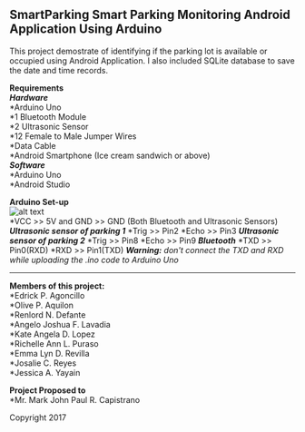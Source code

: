 SmartParking
Smart Parking Monitoring Android Application Using Arduino
----------------------------------------------------------------------
This project demostrate of identifying if the parking lot is available or occupied using Android Application. I also included SQLite database to save the date and time records. </br>

**Requirements** </br>
__*Hardware*__ </br>
*Arduino Uno </br>
*1 Bluetooth Module </br>
*2 Ultrasonic Sensor </br>
*12 Female to Male Jumper Wires </br>
*Data Cable </br>
*Android Smartphone (Ice cream sandwich or above) </br>
__*Software*__ </br>
*Arduino Uno </br>
*Android Studio </br>

**Arduino Set-up** </br>
![alt text](https://raw.githubusercontent.com/GeloLavadia/SmartParking/blob/master/arduino_setup.png) </br>
*VCC >> 5V and GND >> GND (Both Bluetooth and Ultrasonic Sensors)
__*Ultrasonic sensor of parking 1*__
*Trig >> Pin2
*Echo >> Pin3
__*Ultrasonic sensor of parking 2*__
*Trig >> Pin8
*Echo >> Pin9
__*Bluetooth*__
*TXD >> Pin0(RXD)
*RXD >> Pin1(TXD)
*__Warning:__ don't connect the TXD and RXD while uploading the .ino code to Arduino Uno*

----------------------------------------------------------------------
**Members of this project:** </br>
*Edrick P. Agoncillo </br>
*Olive P. Aquilon </br>
*Renlord N. Defante </br>
*Angelo Joshua F. Lavadia </br>
*Kate Angela D. Lopez </br>
*Richelle Ann L. Puraso </br>
*Emma Lyn D. Revilla </br>
*Josalie C. Reyes </br>
*Jessica A. Yayain </br>

**Project Proposed to**  </br>
*Mr. Mark John Paul R. Capistrano

Copyright 2017
